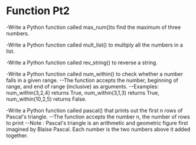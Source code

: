 # Function Pt2

-Write a Python function called max_num()to find the maximum of three numbers.

-Write a Python function called mult_list() to multiply all the numbers in a list.

-Write a Python function called rev_string() to reverse a string.

-Write a Python function called num_within() to check whether a number falls in a given range.
--The function accepts the number, beginning of range, and end of range (inclusive) as arguments.
--Examples: num_within(3,2,4) returns True, num_within(3,1,3) returns True, num_within(10,2,5) returns False.

-Write a Python function called pascal() that prints out the first n rows of Pascal's triangle.
--The function accepts the number n, the number of rows to print
--Note : Pascal's triangle is an arithmetic and geometric figure first imagined by Blaise Pascal. Each number is the two numbers above it added together.

